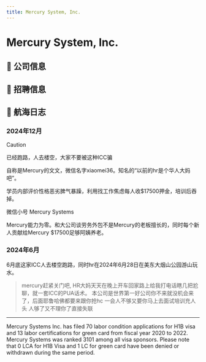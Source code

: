 ```yaml
---
title: Mercury System, Inc.
---
```

# Mercury System, Inc.

## 📌 公司信息

<StaffingCompanyTable companyJsonFileName="mercury"/>

## 📢 招聘信息

## 🚢 航海日志

### 2024年12月

> [!CAUTION]
> 已经跑路，人去楼空，大家不要被这种ICC骗

自称是Mercury的文文，微信名字xiaomei36。知名的“以前的hr是个华人大妈吧”。

学员内部评价性格恶劣脾气暴躁，利用找工作焦虑每人收$17500押金，培训后吞掉。

微信小号 Mercury Systems

Mercury能力为零。和大公司谈劳务外包不是Mercury的老板擅长的，同时每个新人贡献给Mercury $17500足够阿姨养老。

### 2024年6月

6月底这家ICC人去楼空跑路，同时hr在2024年6月28日在美东大烟山公园游山玩水。

<ImageWrapper src="https://jpqae.atomeocean.com/transparent-image/2025%2001%2016XMclpI.webp" alt="mercury recruiter"/>

> mercury赶紧关门吧, HR大妈天天在晚上开车回家路上给我打电话瞎几把尬聊，就一套ICC的PUA话术。
> 本公司是世界第一好公司你不来就没机会来了，后面耶鲁哈佛都要来跟你抢hc
> 一会人不够又要你马上去面试培训充人头
> 人够了又不理你了直接失联
---
Mercury Systems Inc. has filed 70 labor condition applications for H1B visa and 13 labor certifications for green card from fiscal year 2020 to 2022. Mercury Systems was ranked 3101 among all visa sponsors. Please note that 0 LCA for H1B Visa and 1 LC for green card have been denied or withdrawn during the same period.